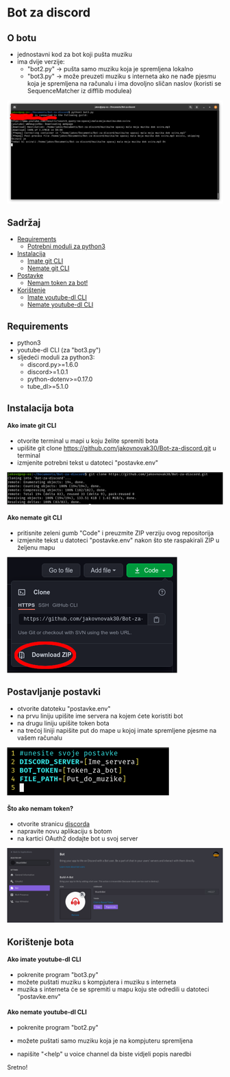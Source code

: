 # Bot za discord

O botu
---
* jednostavni kod za bot koji pušta muziku
* ima dvije verzije:
	* "bot2.py" -> pušta samo muziku koja je spremljena lokalno
	* "bot3.py" -> može preuzeti muziku s interneta ako ne nađe pjesmu koja je spremljena na računalu i ima dovoljno sličan naslov (koristi se SequenceMatcher iz difflib modulea) 

![Demonstracija bota](/slike/demonstracija.png)

Sadržaj
---
* [Requirements](#Requirements)
	* [Potrebni moduli za python3](#Sljedeći-moduli-za-python3)
* [Instalacija](#Instalacija-bota)
	* [Imate git CLI](#Ako-imate-git-CLI)
	* [Nemate git CLI](#Ako-nemate-git-CLI)
* [Postavke](#Postavljanje-postavki)
	* [Nemam token za bot!](#Što-ako-nemam-token)
* [Korištenje](#Korištenje-bota)
	* [Imate youtube-dl CLI](#Ako-imate-youtube-dl-CLI)
	* [Nemate youtube-dl CLI](#Ako-nemate-youtube-dl-CLI)

Requirements
---
* python3
* youtube-dl CLI (za "bot3.py")
* sljedeći moduli za python3:
	* discord.py>=1.6.0
	* discord>=1.0.1
	* python-dotenv>=0.17.0
	* tube_dl>=5.1.0

Instalacija bota
---
#### Ako imate git CLI
* otvorite terminal u mapi u koju želite spremiti bota
* upišite git clone https://github.com/jakovnovak30/Bot-za-discord.git u terminal
* izmjenite potrebni tekst u datoteci "postavke.env"

![Preuzimanje s git CLI-om](/slike/download2.png)

#### Ako nemate git CLI
* pritisnite zeleni gumb "Code" i preuzmite ZIP verziju ovog repositorija
* izmjenite tekst u datoteci "postavke.env" nakon što ste raspakirali ZIP u željenu mapu

![Preuzimanje bez git CLI-a](/slike/download.png)

Postavljanje postavki
---
* otvorite datoteku "postavke.env"
* na prvu liniju upišite ime servera na kojem ćete koristiti bot 
* na drugu liniju upišite token bota
* na trećoj liniji napišite put do mape u kojoj imate spremljene pjesme na vašem računalu

![Postavke](/slike/postavke.png)

#### Što ako nemam token?
* otvorite stranicu [discorda](https://discord.com/developers)
* napravite novu aplikaciju s botom
* na kartici OAuth2 dodajte bot u svoj server

![Primjer bota na discordovoj stranici](/slike/discordapi.png)

Korištenje bota
---
#### Ako imate youtube-dl CLI
* pokrenite program "bot3.py"
* možete puštati muziku s kompjutera i muziku s interneta
* muzika s interneta će se spremiti u mapu koju ste odredili u datoteci "postavke.env"
#### Ako nemate youtube-dl CLI
* pokrenite program "bot2.py"
* možete puštati samo muziku koja je na kompjuteru spremljena

* napišite "<help" u voice channel da biste vidjeli popis naredbi

Sretno!
